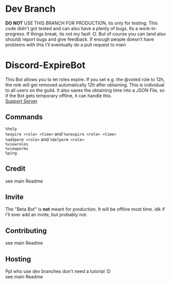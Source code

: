 # Dev Branch
**DO NOT** USE THIS BRANCH FOR PRODUCTION, its only for testing. This code didn't got tested and can also have a plenty of bugs. Its a work-in-progress. If things break, its not my fault :D. But of course you can (and also should) report bugs and give feedback. If enough people doesn't have problems with this I'll eventually do a pull request to main

# Discord-ExpireBot

This Bot allows you to let roles expire. If you set e.g. the @voted role to 12h, the role will get removed automatically 12h after obtaining. This is individual to all users on the guild. It also saves the obtaining time into a JSON File, so if the Bot gets temporary offline, it can handle this.<br>
[Support Server](https://discord.com/invite/ptpyaEPapy)

## Commands
`%help`<br>
`%expire <role> <time>` and `%unexpire <role> <time>`<br>
`%addperm <role>` and `%delperm <role>`<br>
`%viewroles`<br>
`%viewperms`<br>
`%ping`<br>

## Credit
see main Readme

## Invite
The "Beta Bot" is **not** meant for production. It will be offline most time.
idk if I'll ever add an invite, but probably not. 

## Contributing
see main Readme

## Hosting
Ppl who use dev branches don't need a tutorial :D<br>
see main Readme
